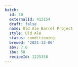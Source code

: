 ```yaml
---
batch:
  id: 50
  externalId: 413154
  draft: false
  name: Old Ale Barrel Project
  style: Old Ale
  status: conditioning
  brewed: '2021-12-06'
  abv: 7.6
  ibu: 58
  recipeId: 1225358
---
```

